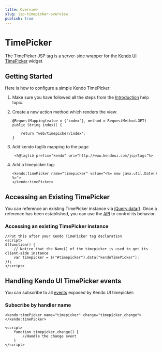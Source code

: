 ```yaml
---
title: Overview
slug: jsp-timepicker-overview
publish: true
---
```


# TimePicker

The TimePicker JSP tag is a server-side wrapper for the [Kendo UI TimePicker](http://docs.kendoui.com/api/web/timepicker) widget.

## Getting Started

Here is how to configure a simple Kendo TimePicker:

1.  Make sure you have followed all the steps from the [Introduction](http://docs.kendoui.com/getting-started/using-kendo-with/jsp/introduction) help topic.

2.  Create a new action method which renders the view:

        @RequestMapping(value = {"index"}, method = RequestMethod.GET)
        public String index() {

            return "web/timepicker/index";
        }

3. Add kendo taglib mapping to the page

        <%@taglib prefix="kendo" uri="http://www.kendoui.com/jsp/tags"%>

4.  Add a timepicker tag:

        <kendo:timePicker name="timepicker" value="<%= new java.util.Date() %>">
        </kendo:timePicker>

## Accessing an Existing TimePicker

You can reference an existing TimePicker instance via [jQuery.data()](http://api.jquery.com/jQuery.data/).
Once a reference has been established, you can use the [API](http://docs.kendoui.com/api/web/timepicker#methods) to control its behavior.

### Accessing an existing TimePicker instance

    //Put this after your Kendo TimePicker tag declaration
    <script>
    $(function() {
        // Notice that the Name() of the timepicker is used to get its client-side instance
        var timepicker = $("#timepicker").data("kendoTimePicker");
    });
    </script>

## Handling Kendo UI TimePicker events

You can subscribe to all [events](http://docs.kendoui.com/api/web/timepicker#events) exposed by Kendo UI timepicker:

### Subscribe by handler name

    <kendo:timePicker name="timepicker" change="timepicker_change"></kendo:timePicker>

    <script>
        function timepicker_change() {
            //Handle the change event
        }
    </script>
